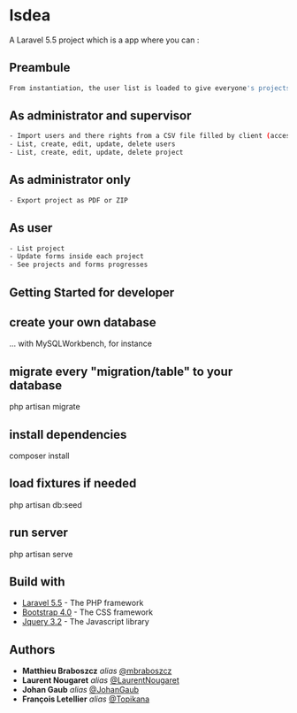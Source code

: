 # Isdea

A Laravel 5.5 project which is a app where you can :

## Preambule
```bash
From instantiation, the user list is loaded to give everyone's projects, rights and assignments
```

## As administrator and supervisor
```bash
- Import users and there rights from a CSV file filled by client (access and security)
- List, create, edit, update, delete users
- List, create, edit, update, delete project
```

## As administrator only
```bash
- Export project as PDF or ZIP
```

## As user
```bash
- List project
- Update forms inside each project
- See projects and forms progresses
```

## Getting Started for developer

## create your own database
... with MySQLWorkbench, for instance

## migrate every "migration/table" to your database 
php artisan migrate

## install dependencies
composer install

## load fixtures if needed
php artisan db:seed

## run server
php artisan serve 

## Build with

- [Laravel 5.5](http://laravel.com) - The PHP framework
- [Bootstrap 4.0](http://getbootstrap.com) - The CSS framework
- [Jquery 3.2](http://jquery.com) - The Javascript library


## Authors

* **Matthieu Braboszcz** _alias_ [@mbraboszcz](https://bitbucket.org/mbraboszcz/)
* **Laurent Nougaret** _alias_ [@LaurentNougaret](https://github.com/LaurentNougaret)
* **Johan Gaub** _alias_ [@JohanGaub](https://github.com/JohanGaub)
* **François Letellier** _alias_ [@Topikana](https://github.com/Topikana)
